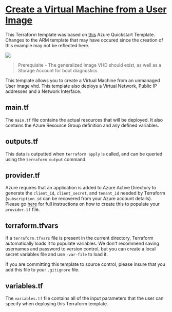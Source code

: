 # [Create a Virtual Machine from a User Image](https://docs.microsoft.com/en-us/azure/virtual-machines/linux/cli-deploy-templates#create-a-custom-vm-image)

This Terraform template was based on [this](https://github.com/Azure/azure-quickstart-templates/tree/master/101-vm-from-user-image) Azure Quickstart Template. Changes to the ARM template that may have occured since the creation of this example may not be reflected here.

<a href="http://armviz.io/#/?load=https%3A%2F%2Fraw.githubusercontent.com%2FAzure%2Fazure-quickstart-templates%2Fmaster%2F101-vm-from-user-image%2Fazuredeploy.json" target="_blank">
    <img src="http://armviz.io/visualizebutton.png"/>
</a>

> Prerequisite - The generalized image VHD should exist, as well as a Storage Account for boot diagnostics

This template allows you to create a Virtual Machine from an unmanaged User image vhd. This template also deploys a Virtual Network, Public IP addresses and a Network Interface.

## main.tf
The `main.tf` file contains the actual resources that will be deployed. It also contains the Azure Resource Group definition and any defined variables.

## outputs.tf
This data is outputted when `terraform apply` is called, and can be queried using the `terraform output` command.

## provider.tf
Azure requires that an application is added to Azure Active Directory to generate the `client_id`, `client_secret`, and `tenant_id` needed by Terraform (`subscription_id` can be recovered from your Azure account details). Please go [here](https://www.terraform.io/docs/providers/azurerm/) for full instructions on how to create this to populate your `provider.tf` file.

## terraform.tfvars
If a `terraform.tfvars` file is present in the current directory, Terraform automatically loads it to populate variables. We don't recommend saving usernames and password to version control, but you can create a local secret variables file and use `-var-file` to load it.

If you are committing this template to source control, please insure that you add this file to your `.gitignore` file.

## variables.tf
The `variables.tf` file contains all of the input parameters that the user can specify when deploying this Terraform template.
